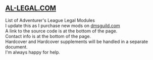 ## [AL-LEGAL.COM](http://al-legal.com) 
List of Adventurer's League Legal Modules\
I update this as I purchase new mods on [dmsguild.com](https://dmsguild.com/browse.php?affiliate_id=757342)\
A link to the source code is at the bottom of the page.\
Contact info is at the bottom of the page.\
Hardcover and Hardcover supplements will be handled in a separate document.\
I'm always happy for help.
